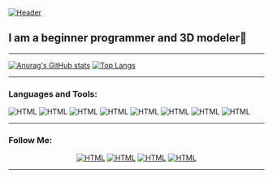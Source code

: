 [![Header](https://github.com/AlexanderLukash/AlexanderLukash/blob/main/assets/logo.png)](https://www.youtube.com/channel/UCOQwnxeAxfFTbEz6qdVFkrA)

## **I am a beginner programmer and 3D modeler:wave:**
---

[![Anurag's GitHub stats](https://github-readme-stats.vercel.app/api?username=AlexanderLukash&show_icons=true&theme=dark)](https://github.com/anuraghazra/github-readme-stats) [![Top Langs](https://github-readme-stats.vercel.app/api/top-langs/?username=anuraghazra&layout=compact&langs_count=8&theme=dark&card_width=295)](https://github.com/anuraghazra/github-readme-stats)

---

### **Languages and Tools:**

![HTML](https://img.shields.io/badge/-HTML-070404?style=for-the-badge&logo=HTML5)
![HTML](https://img.shields.io/badge/-CSS-070404?style=for-the-badge&logo=css3&logoColor=2965f1)
![HTML](https://img.shields.io/badge/-Python-070404?style=for-the-badge&logo=python&logoColor=3772a2)
![HTML](https://img.shields.io/badge/-framework-070404?style=for-the-badge&logo=.net&logoColor=)
![HTML](https://img.shields.io/badge/-3dsmax-070404?style=for-the-badge&logo=Autodesk&logoColor=)
![HTML](https://img.shields.io/badge/-blender-070404?style=for-the-badge&logo=blender&logoColor=orenge)
![HTML](https://img.shields.io/badge/-Vscode-070404?style=for-the-badge&logo=VisualStudioCode&logoColor=blue)
![HTML](https://img.shields.io/badge/-pycharm-070404?style=for-the-badge&logo=PyCharm&logoColor=green)

---

### Follow Me:
<center> 

[![HTML](https://img.shields.io/badge/-youtube-070404?style=for-the-badge&logo=youtube&logoColor=red)](https://www.youtube.com/channel/UCOQwnxeAxfFTbEz6qdVFkrA)
[![HTML](https://img.shields.io/badge/-Instagram-070404?style=for-the-badge&logo=Instagram&logoColor=)](https://www.google.com/url?sa=i&url=https%3A%2F%2Fmemepedia.ru%2Fmaks-idi-naxuj%2F&psig=AOvVaw27pTgWd1rzrqDzNiKDgnsT&ust=1653974694774000&source=images&cd=vfe&ved=0CAwQjRxqFwoTCLjqvt-9hvgCFQAAAAAdAAAAABAD)
[![HTML](https://img.shields.io/badge/-telegram-070404?style=for-the-badge&logo=telegram&logoColor=3772a2)](https://t.me/alexanderlukash)
[![HTML](https://img.shields.io/badge/-discord-070404?style=for-the-badge&logo=discord&logoColor=)](https://discord.gg/qe9w2ZFsaf)

</center>

---
